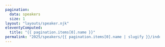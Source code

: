 ```yaml
---
pagination:
  data: speakers
  size: 1
layout: "layouts/speaker.njk"
eleventyComputed:
  title: "{{ pagination.items[0].name }}"
permalink: "2025/speakers/{{ pagination.items[0].name | slugify }}/index.html"
---
```

